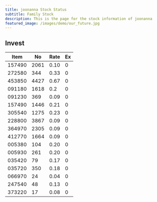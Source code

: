 ```yaml
---
title: joonanna Stock Status
subtitle: Family Stock 
description: This is the page for the stock information of joonanna
featured_image: /images/demo/our_future.jpg
---
```


## Invest

|  Item  | No | Rate | Ex   |
|--------|----|------|------|
| 157490 |2061| 0.10 |    0 | 
| 272580 | 344| 0.33 |    0 |
| 453850 |4427| 0.67 |    0 |
| 091180 |1618| 0.2  |    0 |
| 091230 | 369| 0.09 |    0 | 
| 157490 |1446| 0.21 |    0 | 
| 305540 |1275| 0.23 |    0 | 
| 228800 |3867| 0.09 |    0 |  
| 364970 |2305| 0.09 |    0 |  
| 412770 |1664| 0.09 |    0 | 
| 005380 | 104| 0.20 |    0 | 
| 005930 | 261| 0.20 |    0 | 
| 035420 |  79| 0.17 |    0 | 
| 035720 | 350| 0.18 |    0 | 
| 066970 |  24| 0.04 |    0 | 
| 247540 |  48| 0.13 |    0 | 
| 373220 |  17| 0.08 |    0 | 
